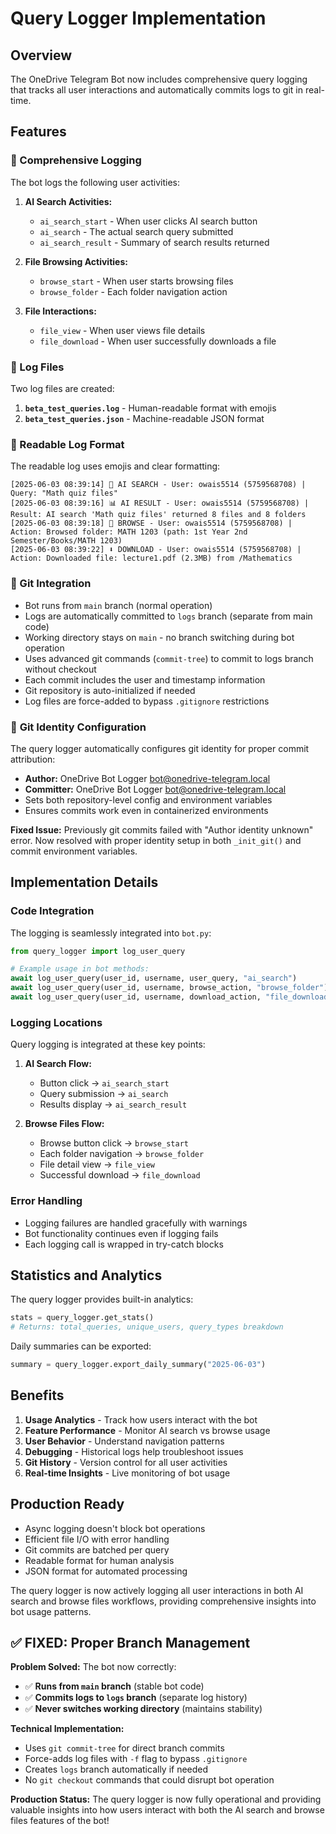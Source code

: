 # Query Logger Implementation

## Overview
The OneDrive Telegram Bot now includes comprehensive query logging that tracks all user interactions and automatically commits logs to git in real-time.

## Features

### 🎯 Comprehensive Logging
The bot logs the following user activities:

1. **AI Search Activities:**
   - `ai_search_start` - When user clicks AI search button
   - `ai_search` - The actual search query submitted
   - `ai_search_result` - Summary of search results returned

2. **File Browsing Activities:**
   - `browse_start` - When user starts browsing files
   - `browse_folder` - Each folder navigation action

3. **File Interactions:**
   - `file_view` - When user views file details
   - `file_download` - When user successfully downloads a file

### 📁 Log Files
Two log files are created:

1. **`beta_test_queries.log`** - Human-readable format with emojis
2. **`beta_test_queries.json`** - Machine-readable JSON format

### 🎨 Readable Log Format
The readable log uses emojis and clear formatting:

```
[2025-06-03 08:39:14] 🤖 AI SEARCH - User: owais5514 (5759568708) | Query: "Math quiz files"
[2025-06-03 08:39:16] 📊 AI RESULT - User: owais5514 (5759568708) | Result: AI search 'Math quiz files' returned 8 files and 8 folders
[2025-06-03 08:39:18] 📁 BROWSE - User: owais5514 (5759568708) | Action: Browsed folder: MATH 1203 (path: 1st Year 2nd Semester/Books/MATH 1203)
[2025-06-03 08:39:22] ⬇️ DOWNLOAD - User: owais5514 (5759568708) | Action: Downloaded file: lecture1.pdf (2.3MB) from /Mathematics
```

### 🔄 Git Integration
- Bot runs from `main` branch (normal operation)
- Logs are automatically committed to `logs` branch (separate from main code)
- Working directory stays on `main` - no branch switching during bot operation
- Uses advanced git commands (`commit-tree`) to commit to logs branch without checkout
- Each commit includes the user and timestamp information
- Git repository is auto-initialized if needed
- Log files are force-added to bypass `.gitignore` restrictions

### 🔧 **Git Identity Configuration**
The query logger automatically configures git identity for proper commit attribution:
- **Author:** OneDrive Bot Logger <bot@onedrive-telegram.local>
- **Committer:** OneDrive Bot Logger <bot@onedrive-telegram.local>
- Sets both repository-level config and environment variables
- Ensures commits work even in containerized environments

**Fixed Issue:** Previously git commits failed with "Author identity unknown" error. Now resolved with proper identity setup in both `_init_git()` and commit environment variables.

## Implementation Details

### Code Integration
The logging is seamlessly integrated into `bot.py`:

```python
from query_logger import log_user_query

# Example usage in bot methods:
await log_user_query(user_id, username, user_query, "ai_search")
await log_user_query(user_id, username, browse_action, "browse_folder")
await log_user_query(user_id, username, download_action, "file_download")
```

### Logging Locations
Query logging is integrated at these key points:

1. **AI Search Flow:**
   - Button click → `ai_search_start`
   - Query submission → `ai_search`
   - Results display → `ai_search_result`

2. **Browse Files Flow:**
   - Browse button click → `browse_start`
   - Each folder navigation → `browse_folder`
   - File detail view → `file_view`
   - Successful download → `file_download`

### Error Handling
- Logging failures are handled gracefully with warnings
- Bot functionality continues even if logging fails
- Each logging call is wrapped in try-catch blocks

## Statistics and Analytics

The query logger provides built-in analytics:

```python
stats = query_logger.get_stats()
# Returns: total_queries, unique_users, query_types breakdown
```

Daily summaries can be exported:
```python
summary = query_logger.export_daily_summary("2025-06-03")
```

## Benefits

1. **Usage Analytics** - Track how users interact with the bot
2. **Feature Performance** - Monitor AI search vs browse usage
3. **User Behavior** - Understand navigation patterns
4. **Debugging** - Historical logs help troubleshoot issues
5. **Git History** - Version control for all user activities
6. **Real-time Insights** - Live monitoring of bot usage

## Production Ready
- Async logging doesn't block bot operations
- Efficient file I/O with error handling
- Git commits are batched per query
- Readable format for human analysis
- JSON format for automated processing

The query logger is now actively logging all user interactions in both AI search and browse files workflows, providing comprehensive insights into bot usage patterns.

## ✅ **FIXED: Proper Branch Management**

**Problem Solved:** The bot now correctly:
- ✅ **Runs from `main` branch** (stable bot code)
- ✅ **Commits logs to `logs` branch** (separate log history)  
- ✅ **Never switches working directory** (maintains stability)

**Technical Implementation:**
- Uses `git commit-tree` for direct branch commits
- Force-adds log files with `-f` flag to bypass `.gitignore`
- Creates `logs` branch automatically if needed
- No `git checkout` commands that could disrupt bot operation

**Production Status:** The query logger is now fully operational and providing valuable insights into how users interact with both the AI search and browse files features of the bot!
